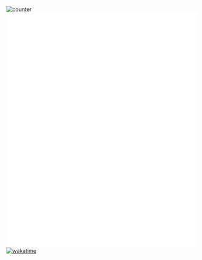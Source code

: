 ![counter](https://enmwzdibud15tj4.m.pipedream.net)
![Metrics](https://github.com/zayKenyon/zayKenyon/blob/main/github-metrics.svg)
[![wakatime](https://wakatime.com/badge/user/26b4fdab-e8a8-4f3c-b996-801e991732aa.svg)](https://wakatime.com/@26b4fdab-e8a8-4f3c-b996-801e991732aa)
